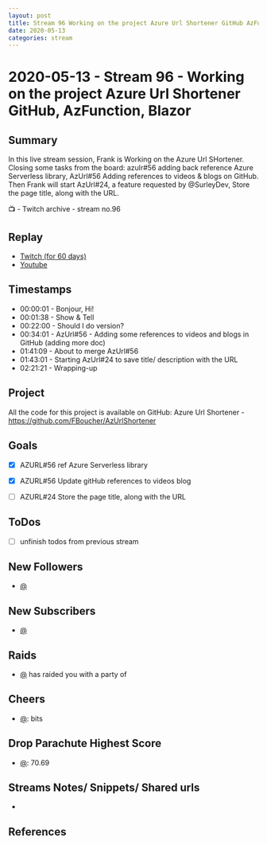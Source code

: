 ```yaml
---
layout: post
title: Stream 96 Working on the project Azure Url Shortener GitHub AzFunction Blazor
date: 2020-05-13
categories: stream
---
```



# 2020-05-13 - Stream 96 - Working on the project Azure Url Shortener GitHub, AzFunction, Blazor 



## Summary

In this live stream session, Frank is Working on the Azure Url SHortener. Closing some tasks from the board: azulr#56 adding back reference Azure Serverless library, AzUrl#56 Adding references to videos & blogs on GitHub. Then Frank will start AzUrl#24, a feature requested by @SurleyDev, Store the page title, along with the URL.

📺 - Twitch archive - stream no.96

## Replay


- [Twitch (for 60 days)](https://www.twitch.tv/videos/619695983)
- [Youtube](https://www.youtube.com/watch?v=6m2wVNolmQY)


## Timestamps


- 00:00:01 - Bonjour, Hi!
- 00:01:38 - Show & Tell
- 00:22:00 - Should I do version?
- 00:34:01 - AzUrl#56 - Adding some references to videos and blogs in GitHub (adding more doc)
- 01:41:09 - About to merge AzUrl#56
- 01:43:01 - Starting AzUrl#24 to save title/ description with the URL
- 02:21:21 - Wrapping-up


Project
-------

All the code for this project is available on GitHub: Azure Url Shortener - https://github.com/FBoucher/AzUrlShortener



Goals
-----

- [X] AZURL#56 ref Azure Serverless library
- [X] AZURL#56 Update gitHub references to videos blog
- [ ] AZURL#24 Store the page title, along with the URL





ToDos
-----
- [ ] unfinish todos from previous stream


New Followers
-------------

- [@](https://www.twitch.tv/)


New Subscribers
---------------

- [@](https://www.twitch.tv/)


Raids
------

- [@](https://www.twitch.tv/) has raided you with a party of 



Cheers
------

- [@](https://www.twitch.tv/):  bits


Drop Parachute Highest Score
----------------------------

- [@](https://www.twitch.tv/):  70.69



Streams Notes/ Snippets/ Shared urls
-----------------------------------

- 


References
----------

